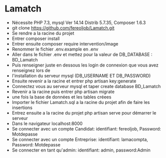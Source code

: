 # Lamatch
* Nécessite PHP 7.3, mysql  Ver 14.14 Distrib 5.7.35, Composer 1.6.3
* git clone https://github.com/fereoljob/Lamatch.git
* Se rendre a la racine du projet
* Entrer composer install
* Entrer ensuite composer require intervention/image
* Renommer le fichier .env.example en .env
* Aller dans le fichier .env et mettez pour la valeur de DB_DATABASE : BD_Lamatch
* Puis renseigner juste en dessous les login de connexion que vous avez renseignez lors de
* l'installation du serveur mysql (DB_USERNAME ET DB_PASSWORD)
* Ensuite revenir a la racine et entrer php artisan key:generate
* Connectez vous au serveur mysql et taper create database BD_Lamatch
* Revenir a la racine puis entrer php artisan migrate
* une fois la base de données et les tables créees
* Importer le fichier Lamatch.sql a la racine du projet afin de faire les insertions
* Entrez ensuite a la racine du projet php artisan serve pour démarrer le serveur
* Dans le navigateur localhost:8000
* Se connecter avec un compte Candidat: identifiant: fereoljob, Password: Motdepasse
* Se connecter avec un compte Entreprise: identifiant: lamacompta, Password: Motdepasse
* Se connecter en tant qu'admin: identifiant: admin, password:Admin
 



